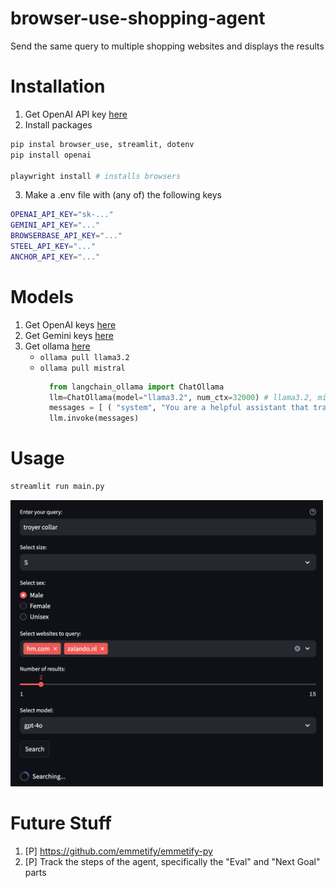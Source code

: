 # browser-use-shopping-agent
Send the same query to multiple shopping websites and displays the results

# Installation
1. Get OpenAI API key [here](https://platform.openai.com/settings/organization/usage)
2. Install packages
```bash
pip instal browser_use, streamlit, dotenv
pip install openai

playwright install # installs browsers
```
3. Make a .env file with (any of) the following keys
```bash
OPENAI_API_KEY="sk-..."
GEMINI_API_KEY="..."
BROWSERBASE_API_KEY="..."
STEEL_API_KEY="..."
ANCHOR_API_KEY="..."
```

# Models
1. Get OpenAI keys [here](https://platform.openai.com/api-keys)
2. Get Gemini keys [here](https://console.cloud.google.com/apis/api/generativelanguage.googleapis.com/metrics)
3. Get ollama [here](https://ollama.com/search?c=tools)
    - `ollama pull llama3.2`
    - `ollama pull mistral`
      ```python
        from langchain_ollama import ChatOllama
        llm=ChatOllama(model="llama3.2", num_ctx=32000) # llama3.2, mistral
        messages = [ ( "system", "You are a helpful assistant that translates English to French. Translate the user sentence.", ), ("human", "I love programming."), ]
        llm.invoke(messages)
      ```

# Usage
```bash
streamlit run main.py
```

<img src="./assets/streamlit.png" alt="StreamLit - Clothing Search App" width="500"/>

# Future Stuff
1. [P] https://github.com/emmetify/emmetify-py
2. [P] Track the steps of the agent, specifically the "Eval" and "Next Goal" parts